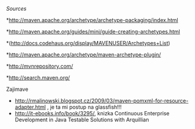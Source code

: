 _Sources_

*http://maven.apache.org/archetype/archetype-packaging/index.html

*http://maven.apache.org/guides/mini/guide-creating-archetypes.html

*(http://docs.codehaus.org/display/MAVENUSER/Archetypes+List)

*http://maven.apache.org/archetype/maven-archetype-plugin/

*http://mvnrepository.com/

*http://search.maven.org/


Zajimave 
- http://rmalinowski.blogspot.cz/2009/03/maven-pomxml-for-resource-adapter.html , je ta mi postup na glassfish!!!
- http://it-ebooks.info/book/3295/, knizka Continuous Enterprise Development in Java
Testable Solutions with Arquillian 
